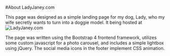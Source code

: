 #About LadyJaney.com

This page was designed as a simple landing page for my dog, Lady, who my wife secretly wants to turn into a doggie model. It being hosted at ![LadyJaney.com](http://www.LadyJaney.com)

The page was written using the Bootstrap 4 frontend framework, utilizes some custom javascript for a photo carousel, and includes a simple lightbox using jQuery. The social media icons in the footer implement CSS animation.
